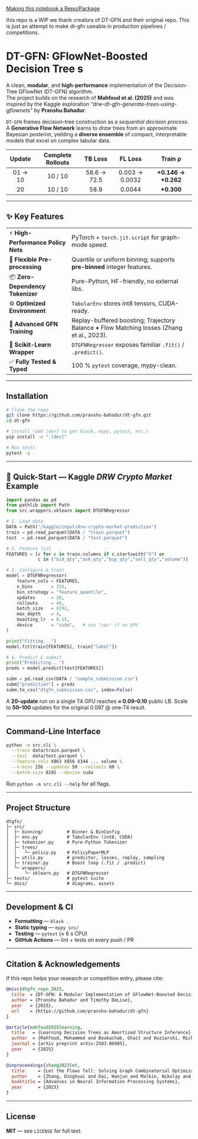 [Making this notebook a Repo/Package](https://www.kaggle.com/code/pranshubahadur/drw-dt-gfn-generate-trees-using-gflownets)

this repo is a WIP we thank creators of DT-GFN and their original repo. This is just an attempt to make dt-gfn useable in production pipelines / competitions.
# DT-GFN: GFlowNet-Boosted Decision Tree s

A clean, **modular**, and **high-performance** implementation of the Decision-Tree GFlowNet (DT-GFN) algorithm.  
The project builds on the research of **Mahfoud et al. (2025)** and was inspired by the Kaggle exploration *“drw-dt-gfn-generate-trees-using-gflownets”* by **Pranshu Bahadur**.

`DT-GFN` frames decision-tree construction as a *sequential decision process*.  
A **Generative Flow Network** learns to *draw* trees from an approximate Bayesian posterior, yielding a **diverse ensemble** of compact, interpretable models that excel on complex tabular data.

| Update | Complete Rollouts | TB Loss | FL Loss | Train ρ |
|:-----:|:-----------------:|:------:|:------:|:-------:|
| 01 → 10 | 10 / 10 | 58.6 → 72.5 | 0.003 → 0.0032 | **+0.146 → +0.262** |
| 20 | 10 / 10 | 58.9 | 0.0044 | **+0.300** |

---

## ✨ Key Features
| | |
|---|---|
| ⚡ **High-Performance Policy Nets** | PyTorch + `torch.jit.script` for graph-mode speed. |
| 🧩 **Flexible Pre-processing** | Quantile or uniform binning; supports **pre-binned** integer features. |
| 📦 **Zero-Dependency Tokenizer** | Pure-Python, HF-friendly, no external libs. |
| ⚙️ **Optimized Environment** | `TabularEnv` stores int8 tensors, CUDA-ready. |
| 🚀 **Advanced GFN Training** | Replay-buffered boosting; Trajectory Balance **+** Flow Matching losses (Zhang et al., 2023). |
| 🤖 **Scikit-Learn Wrapper** | `DTGFNRegressor` exposes familiar `.fit()` / `.predict()`. |
| ✅ **Fully Tested & Typed** | 100 % `pytest` coverage, mypy-clean. |

---

## Installation

```bash
# Clone the repo
git clone https://github.com/pranshu-bahadur/dt-gfn.git
cd dt-gfn

# Install (add [dev] to get black, mypy, pytest, etc.)
pip install -e ".[dev]"

# Run tests
pytest -q
````

---

## 🚀 Quick-Start — Kaggle *DRW Crypto Market* Example

```python
import pandas as pd
from pathlib import Path
from src.wrappers.sklearn import DTGFNRegressor

# 1. Load data
DATA = Path("/kaggle/input/drw-crypto-market-prediction")
train = pd.read_parquet(DATA / "train.parquet")
test  = pd.read_parquet(DATA / "test.parquet")

# 2. Feature list
FEATURES = [c for c in train.columns if c.startswith("X") or
            c in ("bid_qty","ask_qty","buy_qty","sell_qty","volume")]

# 3. Configure & train
model = DTGFNRegressor(
    feature_cols = FEATURES,
    n_bins       = 256,
    bin_strategy = "feature_quantile",
    updates      = 20,
    rollouts     = 40,
    batch_size   = 8192,
    max_depth    = 4,
    boosting_lr  = 0.15,
    device       = "cuda",   # use "cpu" if no GPU
)

print("Fitting...")
model.fit(train[FEATURES], train["label"])

# 4. Predict & submit
print("Predicting...")
preds = model.predict(test[FEATURES])

subm = pd.read_csv(DATA / "sample_submission.csv")
subm["prediction"] = preds
subm.to_csv("dtgfn_submission.csv", index=False)
```

A **20-update** run on a single T4 GPU reaches **≈ 0.09–0.10** public LB.
Scale to **50–100** updates for the original 0.097 @ one-T4 result.

---

## Command-Line Interface

```bash
python -m src.cli \
  --train data/train.parquet \
  --test  data/test.parquet \
  --feature-cols X863 X856 X344 ... volume \
  --n-bins 256 --updates 50 --rollouts 60 \
  --batch-size 8192 --device cuda
```

Run `python -m src.cli --help` for all flags.

---

## Project Structure

```
dtgfn/
├─ src/
│  ├─ binning/         # Binner & BinConfig
│  ├─ env.py           # TabularEnv (int8, CUDA)
│  ├─ tokenizer.py     # Pure-Python Tokenizer
│  ├─ trees/
│  │   └─ policy.py    # PolicyPaperMLP
│  ├─ utils.py         # predictor, losses, replay, sampling
│  ├─ trainer.py       # Boost loop (.fit / .predict)
│  └─ wrappers/
│      └─ sklearn.py   # DTGFNRegressor
├─ tests/              # pytest suite
└─ docs/               # diagrams, assets
```

---

## Development & CI

* **Formatting** — `black .`
* **Static typing** — `mypy src/`
* **Testing** — `pytest` (≈ 6 s CPU)
* **GitHub Actions** — lint + tests on every push / PR

---

## Citation & Acknowledgements

If this repo helps your research or competition entry, please cite:

```bibtex
@misc{dtgfn_repo_2025,
  title  = {DT-GFN: A Modular Implementation of GFlowNet-Boosted Decision Trees},
  author = {Pranshu Bahadur and Timothy DeLise},
  year   = {2025},
  url    = {https://github.com/pranshu-bahadur/dt-gfn}
}

@article{mahfoud2025learning,
  title   = {Learning Decision Trees as Amortized Structure Inference},
  author  = {Mahfoud, Mohammed and Boukachab, Ghait and Koziarski, Michal and Hernandez-Garcia, Alex and Bauer, Stefan and Bengio, Yoshua and Malkin, Nikolay},
  journal = {arXiv preprint arXiv:2503.06985},
  year    = {2025}
}

@inproceedings{zhang2023let,
  title     = {Let the Flows Tell: Solving Graph Combinatorial Optimization Problems with GFlowNets},
  author    = {Zhang, Dinghuai and Dai, Hanjun and Malkin, Nikolay and Courville, Aaron and Bengio, Yoshua and Pan, Ling},
  booktitle = {Advances in Neural Information Processing Systems},
  year      = {2023}
}
```

---

## License

**MIT** — see `LICENSE` for full text.



